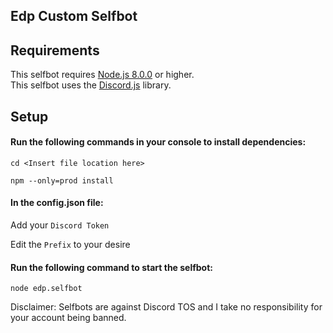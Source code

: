 ## Edp Custom Selfbot

## Requirements
This selfbot requires [Node.js 8.0.0](https://nodejs.org/en/) or higher.  
This selfbot uses the [Discord.js](https://discord.js.org/) library.

## Setup
#### Run the following commands in your console to install dependencies:
`cd <Insert file location here>`

`npm --only=prod install`

#### In the config.json file: 
Add your `Discord Token`

Edit the `Prefix` to your desire

#### Run the following command to start the selfbot:
`node edp.selfbot`

Disclaimer:
Selfbots are against Discord TOS and I take no responsibility for your account being banned.
